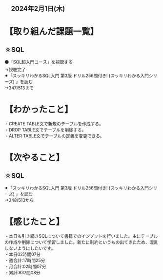 ## 　2024年2月1日(木)
# 【取り組んだ課題一覧】
## ☆SQL
⚫「SQL超入門コース」を視聴する<br>
→視聴完了<br>
⚫︎「スッキリわかるSQL入門 第3版 ドリル256問付き! (スッキリわかる入門シリーズ) 」を読む<br>
→347/513まで<br>
# 【わかったこと】
・CREATE TABLE文で新規のテーブルを作成する。<br>
・DROP TABLE文でテーブルを削除する。<br>
・ALTER TABLE文でテーブルの定義を変更できる。<br>
# 【次やること】
## ☆SQL
⚫︎「スッキリわかるSQL入門 第3版 ドリル256問付き! (スッキリわかる入門シリーズ) 」を読む<br>
→348/513から<br>
# 【感じたこと】
・本日も引き続きSQLについて書籍でのインプットを行いました。主にテーブルの作成や削除について学習しました。新たに制約というもの出てきたため、混乱しないようにしたいです。<br>
・本日02時間07分<br>
・週合計:17時間25分<br>
・月合計:02時間07分<br>
・累計:837間08分<br>
